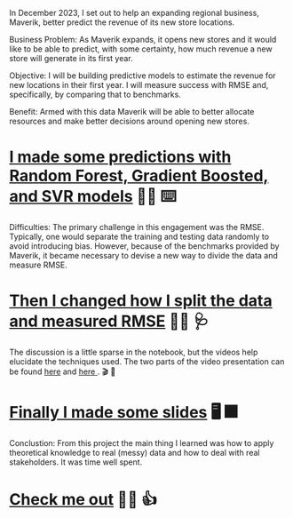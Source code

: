 In December 2023, I set out to help an expanding regional business, Maverik, better predict the revenue of its new store locations.

Business Problem:
As Maverik expands, it opens new stores and it would like to be able to predict, with some certainty, how much revenue a new store will generate in its first year.

Objective:
I will be building predictive models to estimate the revenue for new locations in their first year. I will measure success with RMSE and, specifically, by comparing that to benchmarks.

Benefit:
Armed with this data Maverik will be able to better allocate resources and make better decisions around opening new stores. 

# <a href="https://github.com/spencer-owens/nerve-gas/blob/a554852bf3af7c8eaf832d2421253a09e5ad0d73/MavModeling.ipynb"> I made some predictions with Random Forest, Gradient Boosted, and SVR models</a>  :construction_worker_man: :keyboard:

Difficulties:
The primary challenge in this engagement was the RMSE. Typically, one would separate the training and testing data randomly to avoid introducing bias. However, because of the benchmarks provided by Maverik, it became necessary to devise a new way to divide the data and measure RMSE.

# <a href="https://github.com/spencer-owens/nerve-gas/blob/a554852bf3af7c8eaf832d2421253a09e5ad0d73/MavModelUpdatedRMSE.ipynb"> Then I changed how I split the data and measured RMSE</a> :man_health_worker: :stethoscope:

The discussion is a little sparse in the notebook, but the videos help elucidate the techniques used. The two parts of the video presentation can be found <a href="https://drive.google.com/file/d/1NssDFJ58Z0SlmIgYicfny5AbBVVYj6rG/view?usp=drive_link"> here</a> and <a href="https://drive.google.com/file/d/1Y_jSg4JzeRBu3ZyQ9f_GHVTFA_okYRGN/view?usp=drive_link"> here </a>. :clapper: :slightly_smiling_face:

# <a href="https://github.com/spencer-owens/nerve-gas/blob/a554852bf3af7c8eaf832d2421253a09e5ad0d73/MaverikSlides.pdf"> Finally I made some slides</a> :desktop_computer: :fireworks:

Conclustion:
From this project the main thing I learned was how to apply theoretical knowledge to real (messy) data and how to deal with real stakeholders. It was time well spent.

# <a href="https://github.com/spencer-owens/nerve-gas/blob/a554852bf3af7c8eaf832d2421253a09e5ad0d73/Resume2k23SO.pdf"> Check me out</a> :man_student: :+1:



